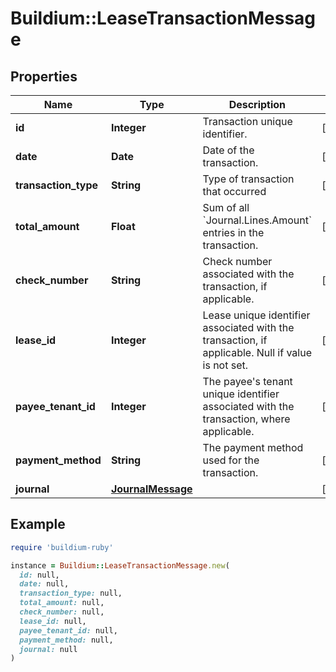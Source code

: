 # Buildium::LeaseTransactionMessage

## Properties

| Name | Type | Description | Notes |
| ---- | ---- | ----------- | ----- |
| **id** | **Integer** | Transaction unique identifier. | [optional] |
| **date** | **Date** | Date of the transaction. | [optional] |
| **transaction_type** | **String** | Type of transaction that occurred | [optional] |
| **total_amount** | **Float** | Sum of all &#x60;Journal.Lines.Amount&#x60; entries in the transaction. | [optional] |
| **check_number** | **String** | Check number associated with the transaction, if applicable. | [optional] |
| **lease_id** | **Integer** | Lease unique identifier associated with the transaction, if applicable. Null if value is not set. | [optional] |
| **payee_tenant_id** | **Integer** | The payee&#39;s tenant unique identifier associated with the transaction, where applicable. | [optional] |
| **payment_method** | **String** | The payment method used for the transaction. | [optional] |
| **journal** | [**JournalMessage**](JournalMessage.md) |  | [optional] |

## Example

```ruby
require 'buildium-ruby'

instance = Buildium::LeaseTransactionMessage.new(
  id: null,
  date: null,
  transaction_type: null,
  total_amount: null,
  check_number: null,
  lease_id: null,
  payee_tenant_id: null,
  payment_method: null,
  journal: null
)
```

